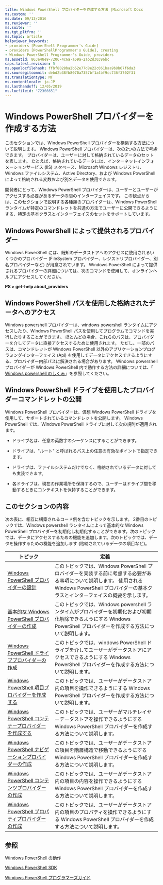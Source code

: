 ```yaml
---
title: Windows PowerShell プロバイダーを作成する方法 |Microsoft Docs
ms.custom: ''
ms.date: 09/13/2016
ms.reviewer: ''
ms.suite: ''
ms.tgt_pltfrm: ''
ms.topic: article
helpviewer_keywords:
- providers [PowerShell Programmer's Guide]
- providers [PowerShellProgrammer's Guide], creating
- Windows PowerShell Programmer's Guide, providers
ms.assetid: 863e48e9-7206-4c6a-a59a-2ab2d30396bc
caps.latest.revision: 5
ms.openlocfilehash: ffbf8028ba2b52e77d8e22c061baa9b8b67f6da3
ms.sourcegitcommit: debd2b38fb8070a7357bf1a4bf9cc736f3702f31
ms.translationtype: MT
ms.contentlocale: ja-JP
ms.lasthandoff: 12/05/2019
ms.locfileid: "72366651"
---
```

# <a name="how-to-create-a-windows-powershell-provider"></a>Windows PowerShell プロバイダーを作成する方法

このセクションでは、Windows PowerShell プロバイダーを構築する方法について説明します。 Windows PowerShell プロバイダーは、次の2つの方法で考慮できます。 プロバイダーは、ユーザーに対して格納されているデータのセットを表します。 たとえば、格納されているデータには、インターネットインフォメーションサービス (IIS) メタベース、Microsoft Windows レジストリ、Windows ファイルシステム、Active Directory、および Windows PowerShell によって格納される変数および別名データを使用できます。

開発者にとって、Windows PowerShell プロバイダーは、ユーザーとユーザーがアクセスする必要があるデータの間のインターフェイスです。 この観点からは、このセクションで説明する各種類のプロバイダーは、Windows PowerShell ランタイムが特定のコマンドレットを共通の方法でユーザーに公開できるようにする、特定の基本クラスとインターフェイスのセットをサポートしています。

## <a name="providers-provided-by-windows-powershell"></a>Windows PowerShell によって提供されるプロバイダー

Windows PowerShell には、既知のデータストアへのアクセスに使用されるいくつかのプロバイダー (FileSystem プロバイダー、レジストリプロバイダー、別名プロバイダーなど) が用意されています。 Windows PowerShell によって提供されるプロバイダーの詳細については、次のコマンドを使用して、オンラインヘルプにアクセスしてください。

**PS > get-help about_providers**

## <a name="accessing-the-stored-data-using-windows-powershell-paths"></a>Windows PowerShell パスを使用した格納されたデータへのアクセス

Windows powershell プロバイダーは、windows powershell ランタイムにアクセスしたり、Windows PowerShell パスを使用してプログラムでコマンドを実行したりすることができます。 ほとんどの場合、これらのパスは、プロバイダーを介してデータに直接アクセスするために使用されます。 ただし、一部のパスは、コマンドレットが Windows PowerShell 以外のアプリケーションプログラミングインターフェイス (Api) を使用してデータにアクセスできるようにする、プロバイダー内部パスに解決される場合があります。 Windows powershell プロバイダーが Windows PowerShell 内で動作する方法の詳細については、「 [Windows powershell のしくみ](https://msdn.microsoft.com/en-us/ced30e23-10af-4700-8933-49873bd84d58)」を参照してください。

## <a name="exposing-provider-cmdlets-using-windows-powershell-drives"></a>Windows PowerShell ドライブを使用したプロバイダーコマンドレットの公開

Windows PowerShell プロバイダーは、仮想 Windows PowerShell ドライブを使用して、サポートされているコマンドレットを公開します。 Windows PowerShell では、Windows PowerShell ドライブに対して次の規則が適用されます。

- ドライブ名は、任意の英数字のシーケンスにすることができます。

- ドライブは、"ルート" と呼ばれるパス上の任意の有効なポイントで指定できます。

- ドライブは、ファイルシステムだけでなく、格納されているデータに対しても実装できます。

- 各ドライブは、現在の作業場所を保持するので、ユーザーはドライブ間を移動するときにコンテキストを保持することができます。

## <a name="in-this-section"></a>このセクションの内容

次の表に、相互に構築されるコード例を含むトピックを示します。 2番目のトピックでは、Windows powershell ランタイムによって基本的な Windows PowerShell プロバイダーを初期化し初期化することができます。次のトピックでは、データにアクセスするための機能を追加します。次のトピックでは、データを操作するための機能を追加します (格納されているデータの項目など)。

|トピック|定義|
|-----------|----------------|
|[Windows PowerShell プロバイダーの設計](./designing-your-windows-powershell-provider.md)|このトピックでは、Windows PowerShell プロバイダーを実装する前に考慮する必要がある事項について説明します。 使用される Windows PowerShell プロバイダーの基本クラスとインターフェイスの概要を示します。|
|[基本的な Windows PowerShell プロバイダーの作成](./creating-a-basic-windows-powershell-provider.md)|このトピックでは、Windows powershell ランタイムがプロバイダーを初期化および初期化解除できるようにする Windows PowerShell プロバイダーを作成する方法について説明します。|
|[Windows PowerShell ドライブプロバイダーの作成](./creating-a-windows-powershell-drive-provider.md)|このトピックでは、windows PowerShell ドライブを介してユーザーがデータストアにアクセスできるようにする Windows PowerShell プロバイダーを作成する方法について説明します。|
|[Windows PowerShell 項目プロバイダーを作成する](./creating-a-windows-powershell-item-provider.md)|このトピックでは、ユーザーがデータストア内の項目を操作できるようにする Windows PowerShell プロバイダーを作成する方法について説明します。|
|[Windows PowerShell コンテナープロバイダーを作成する](./creating-a-windows-powershell-container-provider.md)|このトピックでは、ユーザーがマルチレイヤーデータストアを操作できるようにする Windows PowerShell プロバイダーを作成する方法について説明します。|
|[Windows PowerShell ナビゲーションプロバイダーの作成](./creating-a-windows-powershell-navigation-provider.md)|このトピックでは、ユーザーがデータストアの項目を階層構造で移動できるようにする Windows PowerShell プロバイダーを作成する方法について説明します。|
|[Windows PowerShell コンテンツプロバイダーの作成](./creating-a-windows-powershell-content-provider.md)|このトピックでは、ユーザーがデータストア内の項目の内容を操作できるようにする Windows PowerShell プロバイダーを作成する方法について説明します。|
|[Windows PowerShell プロパティプロバイダーの作成](./creating-a-windows-powershell-property-provider.md)|このトピックでは、ユーザーがデータストア内の項目のプロパティを操作できるようにする Windows PowerShell プロバイダーを作成する方法について説明します。|

## <a name="see-also"></a>参照

[Windows PowerShell の動作](https://msdn.microsoft.com/en-us/ced30e23-10af-4700-8933-49873bd84d58)

[Windows PowerShell SDK](../windows-powershell-reference.md)

[Windows PowerShell プログラマーズガイド](./windows-powershell-programmer-s-guide.md)
